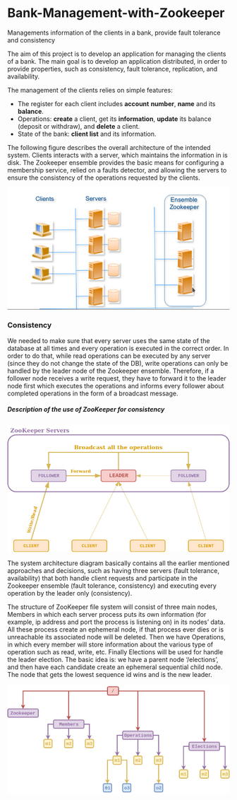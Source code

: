 # Bank-Management-with-Zookeeper
 Managements information of the clients in a bank, provide fault tolerance and consistency



The aim of this project is to develop an application for managing the clients of a bank.  The  main goal is  to  develop  an  application  distributed,  in  order  to  provide properties,  such  as  consistency,  fault tolerance,  replication,  and  availability.  

The management of the clients relies on simple features: 

* The register for each client includes  **account** **number**,  **name** and its **balance**.
* Operations:  **create**  a  client,  get  its  **information**,  **update**  its  balance (deposit or withdraw), and **delete** a client. 
* State of the bank: **client list** and its information. 

The following figure describes the overall architecture of the intended system. Clients interacts with a server, which maintains the information in is disk. The Zookeeper ensemble provides the basic means for configuring a membership service, relied on a faults detector, and allowing the servers to ensure the consistency of the operations requested by the clients.

![1548273504362](img/1548273504362.png)



### Consistency
We needed to make sure that every server uses the same state of the database at all times and every operation is executed in the correct order. In order to do that, while read operations can be executed by any server (since they do not change the state of the DB), write operations can only be handled by the leader node of the Zookeeper ensemble. Therefore, if a follower node receives a write request, they have to forward it to the leader node first which executes the operations and informs every follower about completed operations in the form of a broadcast message.

##### Description of the use of ZooKeeper for consistency

![img](img/zookeeper_arch.jpg)

The system architecture diagram basically contains all the earlier mentioned approaches and decisions, such as having three servers (fault tolerance, availability) that both handle client requests and participate in the Zookeeper ensemble (fault tolerance, consistency) and executing every operation by the leader only (consistency). 

The structure of ZooKeeper file system will consist of three main nodes, Members in which each server process puts its own information (for example, ip address and port the process is listening on) in its nodes’ data. All these process create an ephemeral node, if that process ever dies or is unreachable its associated node will be deleted. Then we have Operations, in which every member will store information about the various type of operation such as read, write, etc. Finally Elections will be used for handle the leader election. The basic idea is: we have a parent node ‘/elections’, and then have each candidate create an ephemeral sequential child node. The node that gets the lowest sequence id wins and is the new leader. 

![zookeeperrr](img/zookeeperrr.jpg)